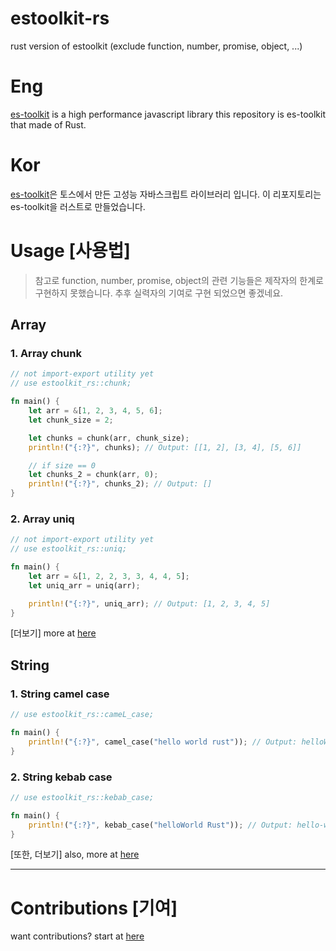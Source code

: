 # estoolkit-rs

rust version of estoolkit (exclude function, number, promise, object, ...)

# Eng

[es-toolkit](https://github.com/toss/es-toolkit) is a high performance javascript library
this repository is es-toolkit that made of Rust.

# Kor

[es-toolkit](https://github.com/toss/es-toolkit)은 토스에서 만든 고성능 자바스크립트 라이브러리 입니다.
이 리포지토리는 es-toolkit을 러스트로 만들었습니다.

# Usage [사용법]

> 참고로 function, number, promise, object의 관련 기능들은 제작자의 한계로 구현하지 못했습니다. 추후 실력자의 기여로 구현 되었으면 좋겠네요.

## Array

### 1. Array chunk

```rust
// not import-export utility yet
// use estoolkit_rs::chunk;

fn main() {
    let arr = &[1, 2, 3, 4, 5, 6];
    let chunk_size = 2;

    let chunks = chunk(arr, chunk_size);
    println!("{:?}", chunks); // Output: [[1, 2], [3, 4], [5, 6]]

    // if size == 0
    let chunks_2 = chunk(arr, 0);
    println!("{:?}", chunks_2); // Output: []
}
```

### 2. Array uniq

```rust
// not import-export utility yet
// use estoolkit_rs::uniq;

fn main() {
    let arr = &[1, 2, 2, 3, 3, 4, 4, 5];
    let uniq_arr = uniq(arr);

    println!("{:?}", uniq_arr); // Output: [1, 2, 3, 4, 5]
}
```

[더보기] more at [here](https://github.com/endurejs-ts/estoolkit-rs)

## String

### 1. String camel case

```rust
// use estoolkit_rs::cameL_case;

fn main() {
    println!("{:?}", camel_case("hello world rust")); // Output: helloWorldRust
}
```

### 2. String kebab case

```rust
// use estoolkit_rs::kebab_case;

fn main() {
    println!("{:?}", kebab_case("helloWorld Rust")); // Output: hello-world-rust
}
```

[또한, 더보기] also, more at [here](https://github.com/endurejs-ts/estoolkit-rs)

<hr>

# Contributions [기여]
want contributions? start at [here](https://github.com/endurejs-ts/estoolkit-rs/blob/master/CONTRIBUTING.md)